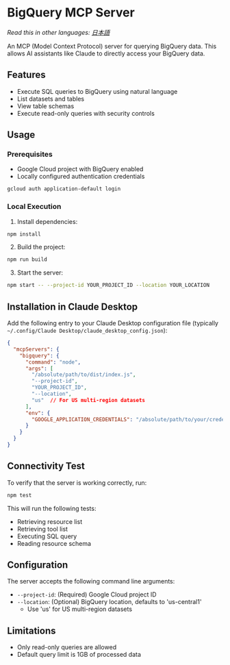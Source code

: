 # BigQuery MCP Server

*Read this in other languages: [日本語](README.ja.md)*

An MCP (Model Context Protocol) server for querying BigQuery data. This allows AI assistants like Claude to directly access your BigQuery data.

## Features

- Execute SQL queries to BigQuery using natural language
- List datasets and tables
- View table schemas
- Execute read-only queries with security controls

## Usage

### Prerequisites

- Google Cloud project with BigQuery enabled
- Locally configured authentication credentials

```bash
gcloud auth application-default login
```

### Local Execution

1. Install dependencies:

```bash
npm install
```

2. Build the project:

```bash
npm run build
```

3. Start the server:

```bash
npm start -- --project-id YOUR_PROJECT_ID --location YOUR_LOCATION
```

## Installation in Claude Desktop

Add the following entry to your Claude Desktop configuration file (typically `~/.config/Claude Desktop/claude_desktop_config.json`):

```json
{
  "mcpServers": {
    "bigquery": {
      "command": "node",
      "args": [
        "/absolute/path/to/dist/index.js",
        "--project-id",
        "YOUR_PROJECT_ID",
        "--location",
        "us"  // For US multi-region datasets
      ],
      "env": {
        "GOOGLE_APPLICATION_CREDENTIALS": "/absolute/path/to/your/credentials.json"
      }
    }
  }
}
```

## Connectivity Test

To verify that the server is working correctly, run:

```bash
npm test
```

This will run the following tests:

- Retrieving resource list
- Retrieving tool list
- Executing SQL query
- Reading resource schema

## Configuration

The server accepts the following command line arguments:

- `--project-id`: (Required) Google Cloud project ID
- `--location`: (Optional) BigQuery location, defaults to 'us-central1'
  - Use 'us' for US multi-region datasets

## Limitations

- Only read-only queries are allowed
- Default query limit is 1GB of processed data
